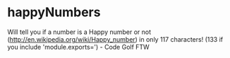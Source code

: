 # happyNumbers
Will tell you if a number is a Happy number or not (http://en.wikipedia.org/wiki/Happy_number) in only 117 characters!  (133 if you include 'module.exports=') - Code Golf FTW
